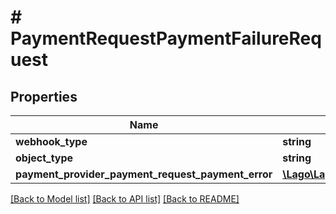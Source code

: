 # # PaymentRequestPaymentFailureRequest

## Properties

Name | Type | Description | Notes
------------ | ------------- | ------------- | -------------
**webhook_type** | **string** |  |
**object_type** | **string** |  |
**payment_provider_payment_request_payment_error** | [**\Lago\LagoPhpClient\Model\PaymentRequestPaymentFailureObject**](PaymentRequestPaymentFailureObject.md) |  |

[[Back to Model list]](../../README.md#models) [[Back to API list]](../../README.md#endpoints) [[Back to README]](../../README.md)

